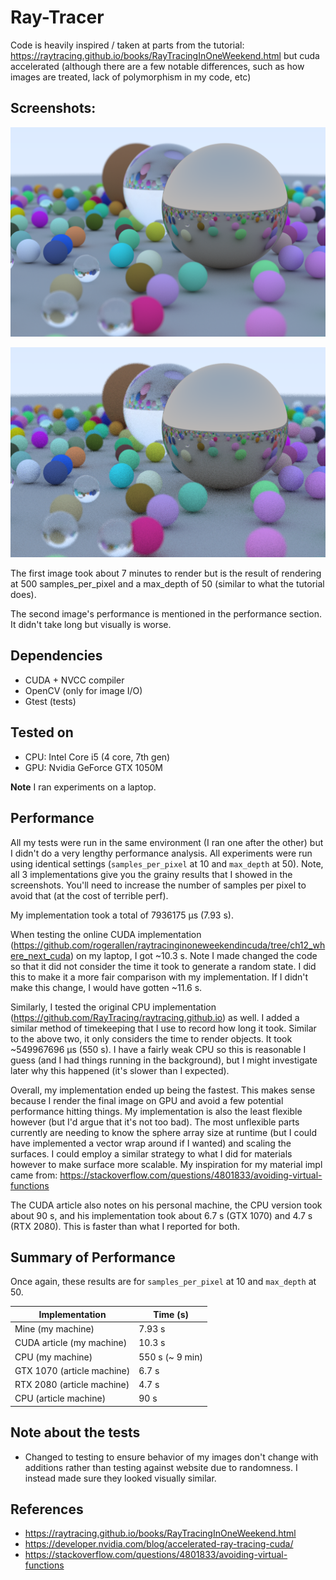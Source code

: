 # Ray-Tracer
Code is heavily inspired / taken at parts from the tutorial:
https://raytracing.github.io/books/RayTracingInOneWeekend.html but cuda
accelerated (although there are a few notable differences, such as how images are treated, lack of polymorphism in my code, etc)

## Screenshots:
<p align="center">
  <img src="resources/waiting_forever.png"/>
</p>
<p align="center">
  <img src="resources/result.png"/>
</p>

The first image took about 7 minutes to render but is the result of rendering at 500
samples_per_pixel and a max_depth of 50 (similar to what the tutorial does).

The second image's performance is mentioned in the performance section. It
didn't take long but visually is worse.

## Dependencies
- CUDA + NVCC compiler
- OpenCV (only for image I/O)
- Gtest (tests)

## Tested on
- CPU: Intel Core i5 (4 core, 7th gen)
- GPU: Nvidia GeForce GTX 1050M

**Note** I ran experiments on a laptop.

## Performance
All my tests were run in the same environment (I ran one after the other) but I
didn't do a very lengthy performance analysis. All experiments were run using
identical settings (`samples_per_pixel` at 10 and `max_depth` at 50). Note, all
3 implementations give you the grainy results that I showed in the screenshots.
You'll need to increase the number of samples per pixel to avoid that (at the
cost of terrible perf).

My implementation took a total of 7936175 µs (7.93 s).

When testing the online CUDA implementation
(https://github.com/rogerallen/raytracinginoneweekendincuda/tree/ch12_where_next_cuda)
on my laptop, I got ~10.3 s. Note I made changed the code so that it did not
consider the time it took to generate a random state. I did this to make it a
more fair comparison with my implementation. If I didn't make this change, I
would have gotten ~11.6 s.

Similarly, I tested the original CPU implementation (https://github.com/RayTracing/raytracing.github.io) as well. I added a similar
method of timekeeping that I use to record how long it took. Similar to the
above two, it only considers the time to render objects. It took ~549967696 µs
(550 s). I have a fairly weak CPU so this is reasonable I guess (and I had
things running in the background), but I might investigate later why this
happened (it's slower than I expected).

Overall, my implementation ended up being the fastest. This makes sense because
I render the final image on GPU and avoid a few potential performance hitting
things. My implementation is also the least flexible however (but I'd argue that
it's not too bad). The most unflexible parts currently are needing to know the
sphere array size at runtime (but I could have implemented a vector wrap around
if I wanted) and scaling the surfaces. I could employ a similar strategy to what I did for materials however to make surface more scalable. My inspiration for my material impl came from: https://stackoverflow.com/questions/4801833/avoiding-virtual-functions

The CUDA article also notes on his personal machine, the CPU version took about
90 s, and his implementation took about 6.7 s (GTX 1070) and 4.7 s (RTX 2080).
This is faster than what I reported for both.

## Summary of Performance

Once again, these results are for `samples_per_pixel` at 10 and `max_depth` at 50.

Implementation              | Time (s)
----------------------------|---------
Mine (my machine)           | 7.93 s
CUDA article (my machine)   | 10.3 s
CPU (my machine)            | 550 s (~ 9 min)
GTX 1070 (article machine)  | 6.7 s
RTX 2080 (article machine)  | 4.7 s
CPU (article machine)       | 90 s

## Note about the tests
- Changed to testing to ensure behavior of my images don't change with additions
  rather than testing against website due to randomness. I instead made sure
  they looked visually similar.

## References
- https://raytracing.github.io/books/RayTracingInOneWeekend.html
- https://developer.nvidia.com/blog/accelerated-ray-tracing-cuda/
- https://stackoverflow.com/questions/4801833/avoiding-virtual-functions
